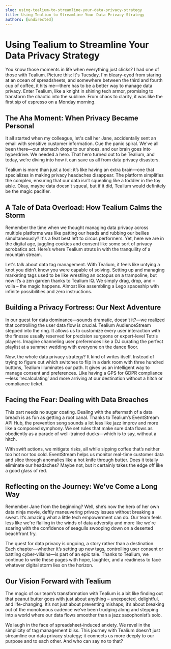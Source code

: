 ```yaml
---
slug: using-tealium-to-streamline-your-data-privacy-strategy
title: Using Tealium to Streamline Your Data Privacy Strategy
authors: [undirected]
---
```



# Using Tealium to Streamline Your Data Privacy Strategy

You know those moments in life when everything just clicks? I had one of those with Tealium. Picture this: It's Tuesday, I'm bleary-eyed from staring at an ocean of spreadsheets, and somewhere between the third and fourth cup of coffee, it hits me—there has to be a better way to manage data privacy. Enter Tealium, like a knight in shining tech armor, promising to transform the chaotic into the sublime. From chaos to clarity, it was like the first sip of espresso on a Monday morning.

## The Aha Moment: When Privacy Became Personal

It all started when my colleague, let's call her Jane, accidentally sent an email with sensitive customer information. Cue the panic spiral. We've all been there—our stomach drops to our shoes, and our brain goes into hyperdrive. We needed a hero. That hero turned out to be Tealium, and today, we’re diving into how it can save us all from data privacy disasters.

Tealium is more than just a tool; it’s like having an extra brain—one that specializes in making privacy headaches disappear. The platform simplifies the complex, ensuring that our data isn’t squealing like a toddler in the toy aisle. Okay, maybe data doesn’t squeal, but if it did, Tealium would definitely be the magic pacifier.

## A Tale of Data Overload: How Tealium Calms the Storm

Remember the time when we thought managing data privacy across multiple platforms was like patting our heads and rubbing our bellies simultaneously? It's a feat best left to circus performers. Yet, here we are in the digital age, juggling cookies and consent like some sort of privacy acrobatics act. Here’s where Tealium struts in with the tranquility of a mountain stream.

Let's talk about data tag management. With Tealium, it feels like untying a knot you didn’t know you were capable of solving. Setting up and managing marketing tags used to be like wrestling an octopus on a trampoline, but now it’s a zen garden thanks to Tealium IQ. We simply drag, drop, and – voila – the magic happens. Almost like assembling a Lego spaceship with infinite possibilities and zero instructions.

## Building a Privacy Fortress: Our Next Adventure

In our quest for data dominance—sounds dramatic, doesn’t it?—we realized that controlling the user data flow is crucial. Tealium AudienceStream stepped into the ring. It allows us to customize every user interaction with the finesse usually reserved for precision surgeons or expert-level Tetris players. Imagine channeling user preferences like a DJ curating the perfect playlist at a summer wedding with everyone on the dance floor.

Now, the whole data privacy strategy? It kind of writes itself. Instead of trying to figure out which switches to flip in a dark room with three hundred buttons, Tealium illuminates our path. It gives us an intelligent way to manage consent and preferences. Like having a GPS for GDPR compliance—less ‘recalculating’ and more arriving at our destination without a hitch or compliance ticket.

## Facing the Fear: Dealing with Data Breaches

This part needs no sugar coating. Dealing with the aftermath of a data breach is as fun as getting a root canal. Thanks to Tealium’s EventStream API Hub, the prevention song sounds a lot less like jazz improv and more like a composed symphony. We set rules that make sure data flows as obediently as a parade of well-trained ducks—which is to say, without a hitch.

With swift actions, we mitigate risks, all while sipping coffee that’s neither too hot nor too cold. EventStream helps us monitor real-time customer data and slice through anomalies like a hot knife through butter. Does it totally eliminate our headaches? Maybe not, but it certainly takes the edge off like a good glass of red.

## Reflecting on the Journey: We’ve Come a Long Way

Remember Jane from the beginning? Well, she’s now the hero of her own data ninja movie, deftly maneuvering privacy issues without breaking a sweat. It’s amazing what a little tech empowerment can do. Our team feels less like we're flailing in the winds of data adversity and more like we're soaring with the confidence of seagulls swooping down on a deserted beachfront fry. 

The quest for data privacy is ongoing, a story rather than a destination. Each chapter—whether it’s setting up new tags, controlling user consent or battling cyber-villains—is part of an epic tale. Thanks to Tealium, we continue to write these pages with hope, laughter, and a readiness to face whatever digital storm lies on the horizon.

## Our Vision Forward with Tealium

The magic of our team’s transformation with Tealium is a bit like finding out that peanut butter goes with just about anything – unexpected, delightful, and life-changing. It’s not just about preventing mishaps; it’s about breaking out of the monotonous cadence we’ve been trudging along and stepping into a world where our data flows smoother than a jazz saxophonist’s solo.

We laugh in the face of spreadsheet-induced anxiety. We revel in the simplicity of tag management bliss. This journey with Tealium doesn’t just streamline our data privacy strategy; it connects us more deeply to our purpose and to each other. And who can say no to that?